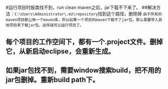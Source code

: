 #运行项目时报类找不到，run clean maven之后，jar下载不下来了。
##解决方法：`C:\Users\Administrator\.m2\repository`找到这个路径，删除掉
			`由于所有的maven项目都公用一个maven库，所以如果一个项目的maven下载不了jar包，那么需要导入其他项目来下载jar包，这样就可以运行项目了。`
## 每个项目的工作空间下，都有一个.project文件。删掉它，从新启动eclipse，会重新生成。
## 如果jar包找不到，需要window搜索build，把不用的jar包删掉。重新build path下。
   